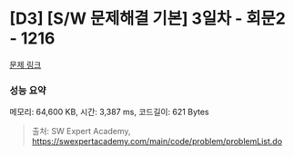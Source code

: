 # [D3] [S/W 문제해결 기본] 3일차 - 회문2 - 1216 

[문제 링크](https://swexpertacademy.com/main/code/problem/problemDetail.do?contestProbId=AV14Rq5aABUCFAYi) 

### 성능 요약

메모리: 64,600 KB, 시간: 3,387 ms, 코드길이: 621 Bytes



> 출처: SW Expert Academy, https://swexpertacademy.com/main/code/problem/problemList.do